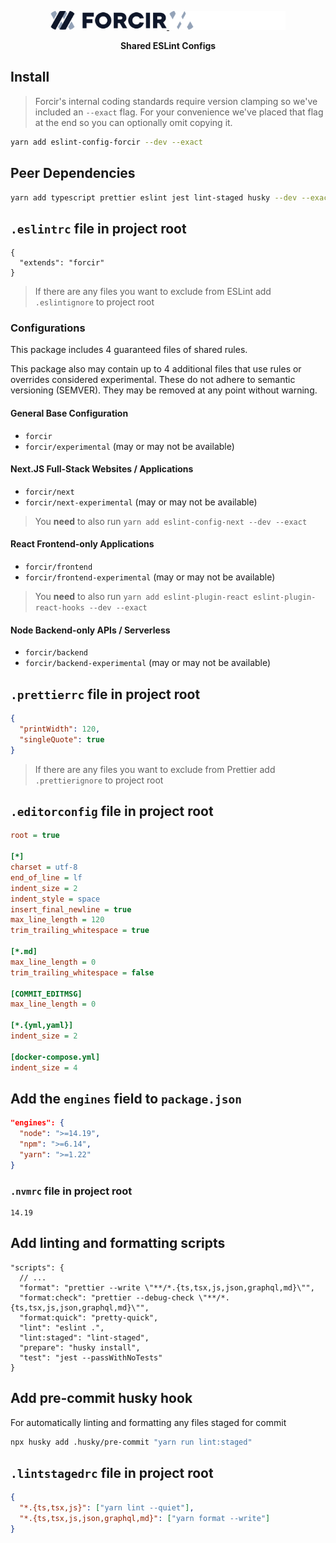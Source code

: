 <p align="center"><!-- Used to apply a top margin in markdown --></p>
<p align="center">
  <a href="https://www.forcir.com/#gh-light-mode-only" target="_blank">
    <img src="./.github/assets/slate.svg" alt="Forcir Logo" height="30">
  </a>
  <a href="https://www.forcir.com/#gh-slate-mode-only" target="_blank">
    <img src="./.github/assets/common.svg" alt="Forcir Logo" height="30">
  </a>
</p>
<p align="center"><strong>Shared ESLint Configs</strong></p>

## Install

> Forcir's internal coding standards require version clamping so we've included an `--exact` flag. For your convenience we've placed that flag at the end so you can optionally omit copying it.

```zsh
yarn add eslint-config-forcir --dev --exact
```

## Peer Dependencies

```zsh
yarn add typescript prettier eslint jest lint-staged husky --dev --exact
```

## `.eslintrc` file in project root

```jsonc
{
  "extends": "forcir"
}
```

> If there are any files you want to exclude from ESLint add `.eslintignore` to project root

### Configurations

This package includes 4 guaranteed files of shared rules.

This package also may contain up to 4 additional files that use rules or overrides considered experimental. These do not adhere to semantic versioning (SEMVER). They may be removed at any point without warning.

#### General Base Configuration

- `forcir`
- `forcir/experimental` (may or may not be available)

#### Next.JS Full-Stack Websites / Applications

- `forcir/next`
- `forcir/next-experimental` (may or may not be available)

> You **need** to also run `yarn add eslint-config-next --dev --exact`

#### React Frontend-only Applications

- `forcir/frontend`
- `forcir/frontend-experimental` (may or may not be available)

> You **need** to also run `yarn add eslint-plugin-react eslint-plugin-react-hooks --dev --exact`

#### Node Backend-only APIs / Serverless

- `forcir/backend`
- `forcir/backend-experimental` (may or may not be available)

## `.prettierrc` file in project root

```json
{
  "printWidth": 120,
  "singleQuote": true
}
```

> If there are any files you want to exclude from Prettier add `.prettierignore` to project root

## `.editorconfig` file in project root

```ini
root = true

[*]
charset = utf-8
end_of_line = lf
indent_size = 2
indent_style = space
insert_final_newline = true
max_line_length = 120
trim_trailing_whitespace = true

[*.md]
max_line_length = 0
trim_trailing_whitespace = false

[COMMIT_EDITMSG]
max_line_length = 0

[*.{yml,yaml}]
indent_size = 2

[docker-compose.yml]
indent_size = 4
```

## Add the `engines` field to `package.json`

```json
"engines": {
  "node": ">=14.19",
  "npm": ">=6.14",
  "yarn": ">=1.22"
}
```

### `.nvmrc` file in project root

```
14.19
```

## Add linting and formatting scripts

```jsonc
"scripts": {
  // ...
  "format": "prettier --write \"**/*.{ts,tsx,js,json,graphql,md}\"",
  "format:check": "prettier --debug-check \"**/*.{ts,tsx,js,json,graphql,md}\"",
  "format:quick": "pretty-quick",
  "lint": "eslint .",
  "lint:staged": "lint-staged",
  "prepare": "husky install",
  "test": "jest --passWithNoTests"
}
```

## Add pre-commit husky hook

For automatically linting and formatting any files staged for commit

```zsh
npx husky add .husky/pre-commit "yarn run lint:staged"
```

## `.lintstagedrc` file in project root

```json
{
  "*.{ts,tsx,js}": ["yarn lint --quiet"],
  "*.{ts,tsx,js,json,graphql,md}": ["yarn format --write"]
}
```

